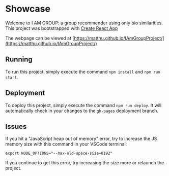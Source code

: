 # Showcase

Welcome to I AM GROUP: a group recommender using only bio similarities. This project was bootstrapped with [Create React App](https://github.com/facebook/create-react-app)

The webpage can be viewed at [https://matthu.github.io/IAmGroupProject/](https://matthu.github.io/IAmGroupProject/)

## Running

To run this project, simply execute the command `npm install` and `npm run start`.

## Deployment

To deploy this project, simply execute the command `npm run deploy`. It will automatically check in your changes to the `gh-pages` deployment branch.

## Issues

If you hit a "JavaScript heap out of memory" error, try to increase the JS memory size with this command in your VSCode terminal:

`export NODE_OPTIONS="--max-old-space-size=8192"`

If you continue to get this error, try increasing the size more or relaunch the project.